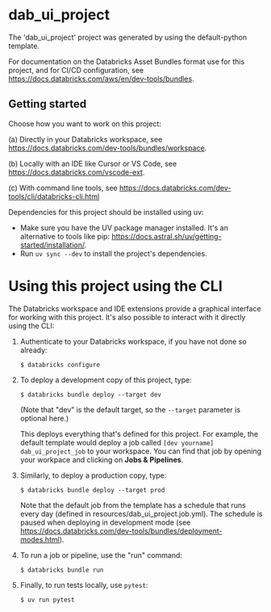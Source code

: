 # dab_ui_project

The 'dab_ui_project' project was generated by using the default-python template.

For documentation on the Databricks Asset Bundles format use for this project,
and for CI/CD configuration, see https://docs.databricks.com/aws/en/dev-tools/bundles.

## Getting started

Choose how you want to work on this project:

(a) Directly in your Databricks workspace, see
    https://docs.databricks.com/dev-tools/bundles/workspace.

(b) Locally with an IDE like Cursor or VS Code, see
    https://docs.databricks.com/vscode-ext.

(c) With command line tools, see https://docs.databricks.com/dev-tools/cli/databricks-cli.html


Dependencies for this project should be installed using uv:

*  Make sure you have the UV package manager installed.
   It's an alternative to tools like pip: https://docs.astral.sh/uv/getting-started/installation/.
*  Run `uv sync --dev` to install the project's dependencies.

# Using this project using the CLI

The Databricks workspace and IDE extensions provide a graphical interface for working
with this project. It's also possible to interact with it directly using the CLI:

1. Authenticate to your Databricks workspace, if you have not done so already:
    ```
    $ databricks configure
    ```

2. To deploy a development copy of this project, type:
    ```
    $ databricks bundle deploy --target dev
    ```
    (Note that "dev" is the default target, so the `--target` parameter
    is optional here.)

    This deploys everything that's defined for this project.
    For example, the default template would deploy a job called
    `[dev yourname] dab_ui_project_job` to your workspace.
    You can find that job by opening your workpace and clicking on **Jobs & Pipelines**.

3. Similarly, to deploy a production copy, type:
   ```
   $ databricks bundle deploy --target prod
   ```

   Note that the default job from the template has a schedule that runs every day
   (defined in resources/dab_ui_project.job.yml). The schedule
   is paused when deploying in development mode (see
   https://docs.databricks.com/dev-tools/bundles/deployment-modes.html).

4. To run a job or pipeline, use the "run" command:
   ```
   $ databricks bundle run
   ```

5. Finally, to run tests locally, use `pytest`:
   ```
   $ uv run pytest
   ```
